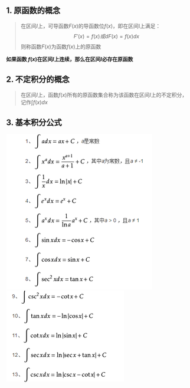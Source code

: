 ## 1. 原函数的概念
> 在区间$I$上，可导函数$F(x)$的导函数位$f(x)$，即在区间I上满足：
> $$F'(x)=f(x)或 dF(x)=f(x)dx
> $$则称函数$F(x)$为函数$f(x)$上的原函数

**如果函数 $f(x)$在区间$I$上连续，那么在区间$I$必存在原函数**
## 2. 不定积分的概念
> 在区间$I$上，函数$f(x)$所有的原函数集合称为该函数在区间$I$上的不定积分，记作$\int f(x)dx$
## 3. 基本积分公式
![image.png](images/1240-20200624110807757.png)
![image.png](images/1240-20200624110807800.png)